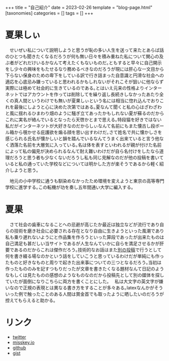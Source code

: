 +++
title = "自己紹介"
date = 2023-02-26
template = "blog-page.html"
[taxonomies]
categories = []
tags = []
+++

# 夏果しぃ
　せいぜい私について説明しようと思うが恥の多い人生を送って来たとあらば話のひとつも聞きたくなるだろうが何も無い日々を積み重ねた私について関心の及ぶ者がどれだけいるかなんて考えたくもないものだ｡ともすると早々に自己開示をし少々の興味をもたせるなり務めるべきなのだろうが現には肝心な一文目から下らない保身のための卑下をしている訳で行き詰まった自意識と円滑な社会への適応を心底忌み嫌っていると思われるかもしれないがそれこそが狙いに他ならず実際には極めて社会的に生きているのである｡とはいえ元来の性格よりインターネットではアカウントを作っては削除してを繰り返し長続きしなかったあたり全くの真人間というわけでも無いが夏果しぃという名には相当に惚れ込んでおりこれを最後にしようと心に決めた次第ではある｡夏なんて聞くと私の心はざわざわと風に揺れるひまわり畑のように騒ぎ立てあったかもしれない夏が蘇るのだからこれに実名が絡んでいるとなったら天啓かとまで思える｡特段猫を好きではない私だがインターネツトが大好きなのだからしぃなんて名前にもまた懐古し段ボール箱から覗かせる庇護欲を煽る顔を思い出すわけだ｡さて姓名で共に懐かしさを感じられる氏名が懐かしいと韻を踏んでいるなんてうまく出来ていると言う他なく洒落た名前を大層気に入っている｡名は体を表すといわれるが親が付けた名前によって私の偏見が決められるなんて耐え難いわけだが自ら名付けをしたなら道理だろうと思う者も少なくないだろうし私も同じ見解なのだが他の投稿を書いていると私の通っていた学校などについては明かした方が楽そうであるから軽く紹介しようと思う｡

　地元の小中学校に通うも馴染めなかったため環境を変えようと東京の高等専門学校に進学する｡この転機が功を奏し五年間通い大学に編入する｡

# 夏果
　さて社会の歯車になることへの忌避が高じたか最近は独立などが流行であり自らの技術を磨き社会に必要される存在となり自由に生きようといった風潮であり私も乗り遅れないようにと作品集を作ろうといった算段であったが出来たものは自己満足も甚だしい当サイトであるが人生なんていかに自らを満足させるかが肝要であるのだからこれは傑作だろう｡技術的なお話はまた[別の投稿](../post/t1-make-blog/)で行うとして何を書き綴る場なのかという話をしていこうと思っているわけだが単純にも作ったものと好きなものと周りで起きた出来事についての三つとなるだろう｡当初は作ったもののみを記すつもりだったが文章を書きたくなる題材なんて日記のようなもしくは見たものの感想のようなものなのだから投稿先として別の媒体を探していたが面倒になりこちらに両方を書くことにした｡
　私は大文字の英文字が嫌いなので正規の表現とは異なる書き方をすることが多々ある｡latexなんかがそういった例で触ったことのある人間は賞金首でも取ったように晒したいのだろうが控えてもらえると助かる｡

# リンク
- [twitter](https://twitter.com/natsuka_sili)
- [misskey.io](https://misskey.io/@sq)
- [github](https://github.com/natsuka-sili)
- [gist](https://gist.github.com/natsuka-sili)